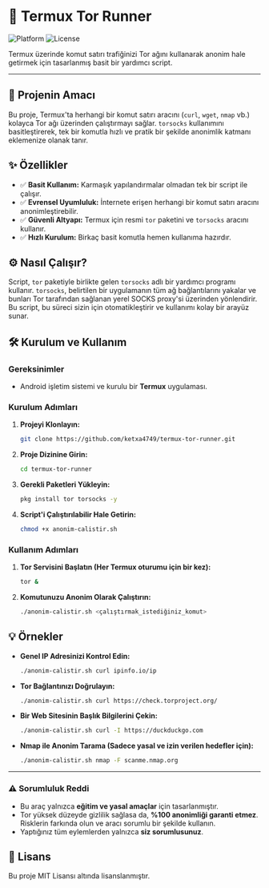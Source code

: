 # 🚀 Termux Tor Runner

![Platform](https://img.shields.io/badge/Platform-Termux-brightgreen) ![License](https://img.shields.io/badge/License-MIT-blue.svg)

Termux üzerinde komut satırı trafiğinizi Tor ağını kullanarak anonim hale getirmek için tasarlanmış basit bir yardımcı script.

---

## 🎯 Projenin Amacı

Bu proje, Termux'ta herhangi bir komut satırı aracını (`curl`, `wget`, `nmap` vb.) kolayca Tor ağı üzerinden çalıştırmayı sağlar. `torsocks` kullanımını basitleştirerek, tek bir komutla hızlı ve pratik bir şekilde anonimlik katmanı eklemenize olanak tanır.

## ✨ Özellikler

- ✅ **Basit Kullanım:** Karmaşık yapılandırmalar olmadan tek bir script ile çalışır.
- ✅ **Evrensel Uyumluluk:** İnternete erişen herhangi bir komut satırı aracını anonimleştirebilir.
- ✅ **Güvenli Altyapı:** Termux için resmi `tor` paketini ve `torsocks` aracını kullanır.
- ✅ **Hızlı Kurulum:** Birkaç basit komutla hemen kullanıma hazırdır.

## ⚙️ Nasıl Çalışır?

Script, `tor` paketiyle birlikte gelen `torsocks` adlı bir yardımcı programı kullanır. `torsocks`, belirtilen bir uygulamanın tüm ağ bağlantılarını yakalar ve bunları Tor tarafından sağlanan yerel SOCKS proxy'si üzerinden yönlendirir. Bu script, bu süreci sizin için otomatikleştirir ve kullanımı kolay bir arayüz sunar.

## 🛠️ Kurulum ve Kullanım

### Gereksinimler
- Android işletim sistemi ve kurulu bir **Termux** uygulaması.

### Kurulum Adımları

1.  **Projeyi Klonlayın:**
    ```bash
    git clone https://github.com/ketxa4749/termux-tor-runner.git
    ```

2.  **Proje Dizinine Girin:**
    ```bash
    cd termux-tor-runner
    ```

3.  **Gerekli Paketleri Yükleyin:**
    ```bash
    pkg install tor torsocks -y
    ```

4.  **Script'i Çalıştırılabilir Hale Getirin:**
    ```bash
    chmod +x anonim-calistir.sh
    ```

### Kullanım Adımları

1.  **Tor Servisini Başlatın (Her Termux oturumu için bir kez):**
    ```bash
    tor &
    ```

2.  **Komutunuzu Anonim Olarak Çalıştırın:**
    ```bash
    ./anonim-calistir.sh <çalıştırmak_istediğiniz_komut>
    ```

## 💡 Örnekler

- **Genel IP Adresinizi Kontrol Edin:**
  ```bash
  ./anonim-calistir.sh curl ipinfo.io/ip
  ```

- **Tor Bağlantınızı Doğrulayın:**
  ```bash
  ./anonim-calistir.sh curl https://check.torproject.org/
  ```

- **Bir Web Sitesinin Başlık Bilgilerini Çekin:**
  ```bash
  ./anonim-calistir.sh curl -I https://duckduckgo.com
  ```

- **Nmap ile Anonim Tarama (Sadece yasal ve izin verilen hedefler için):**
  ```bash
  ./anonim-calistir.sh nmap -F scanme.nmap.org
  ```

---

### ⚠️ Sorumluluk Reddi

- Bu araç yalnızca **eğitim ve yasal amaçlar** için tasarlanmıştır.
- Tor yüksek düzeyde gizlilik sağlasa da, **%100 anonimliği garanti etmez**. Risklerin farkında olun ve aracı sorumlu bir şekilde kullanın.
- Yaptığınız tüm eylemlerden yalnızca **siz sorumlusunuz**.

## 📄 Lisans

Bu proje MIT Lisansı altında lisanslanmıştır.
